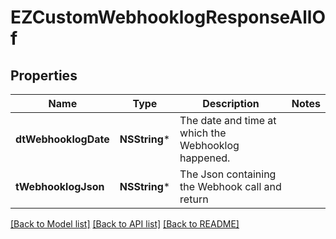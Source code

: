 # EZCustomWebhooklogResponseAllOf

## Properties
Name | Type | Description | Notes
------------ | ------------- | ------------- | -------------
**dtWebhooklogDate** | **NSString*** | The date and time at which the Webhooklog happened. | 
**tWebhooklogJson** | **NSString*** | The Json containing the Webhook call and return | 

[[Back to Model list]](../README.md#documentation-for-models) [[Back to API list]](../README.md#documentation-for-api-endpoints) [[Back to README]](../README.md)


